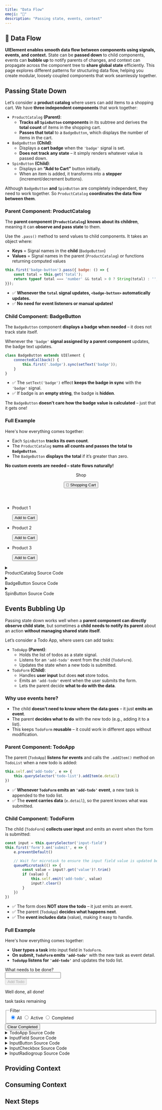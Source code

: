 ```yaml
---
title: "Data Flow"
emoji: "🔄"
description: "Passing state, events, context"
---
```


<section class="hero">

# 🔄 Data Flow

<p class="lead"><strong>UIElement enables smooth data flow between components using signals, events, and context.</strong> State can be <strong>passed down</strong> to child components, events can <strong>bubble up</strong> to notify parents of changes, and context can propagate across the component tree to <strong>share global state</strong> efficiently. This page explores different patterns for structuring data flow, helping you create modular, loosely coupled components that work seamlessly together.</p>
</section>

<section>

## Passing State Down

Let’s consider a **product catalog** where users can add items to a shopping cart. We have **three independent components** that work together:

* `ProductCatalog` **(Parent)**:
	- **Tracks all `SpinButton` components** in its subtree and derives the **total count** of items in the shopping cart.
	- **Passes that total** to a `BadgeButton`, which displays the number of items in the cart.
* `BadgeButton` **(Child)**:
	- Displays a **cart badge** when the `'badge'` signal is set.
	- **Does not track any state** – it simply renders whatever value is passed down.
* `SpinButton` **(Child)**:
	- Displays an **“Add to Cart”** button initially.
	- When an item is added, it transforms into a **stepper** (increment/decrement buttons).

Although `BadgeButton` **and** `SpinButton` are completely independent, they need to work together.
So `ProductCatalog` **coordinates the data flow between them**.

### Parent Component: ProductCatalog

The **parent component (`ProductCatalog`) knows about its children**, meaning it can **observe and pass state** to them.

Use the `.pass()` method to send values to child components. It takes an object where:

* **Keys** = Signal names in the **child** (`BadgeButton`)
* **Values** = Signal names in the parent (`ProductCatalog`) or functions returning computed values

```js
this.first('badge-button').pass({ badge: () => {
	const total = this.get('total');
	return typeof total === 'number' && total > 0 ? String(total) : '';
}});
```

* ✅ **Whenever the `total` signal updates, `<badge-button>` automatically updates.**
* ✅ **No need for event listeners or manual updates!**

### Child Component: BadgeButton

The `BadgeButton` component **displays a badge when needed** – it does not track state itself.

Whenever the `'badge'` **signal assigned by a parent component** updates, the badge text updates.

```js
class BadgeButton extends UIElement {
	connectedCallback() {
		this.first('.badge').sync(setText('badge'));
	}
}
```

* ✅ The `setText('badge')` effect **keeps the badge in sync** with the `'badge'` signal.
* ✅ If badge is an **empty string**, the badge is **hidden**.

The `BadgeButton` **doesn’t care how the badge value is calculated** – just that it gets one!

### Full Example

Here's how everything comes together:

* Each `SpinButton` **tracks its own count**.
* The `ProductCatalog` **sums all counts and passes the total to `BadgeButton`**.
* The `BadgeButton` **displays the total** if it’s greater than zero.

**No custom events are needed – state flows naturally!**

<component-demo>
<div class="preview">
<product-catalog>
<header>
<p>Shop</p>
<badge-button>
<button type="button">
<span class="label">🛒 Shopping Cart</span>
<span class="badge"></span>
</button>
</badge-button>
</header>
<ul>
<li>
<p>Product 1</p>
<spin-button count="0" zero-label="Add to Cart" increment-label="Increment">
<button type="button" class="decrement" aria-label="Decrement" hidden>−</button>
<p class="count" hidden>0</p>
<button type="button" class="increment">Add to Cart</button>
</spin-button>
</li>
<li>
<p>Product 2</p>
<spin-button count="0" zero-label="Add to Cart" increment-label="Increment">
<button type="button" class="decrement" aria-label="Decrement" hidden>−</button>
<p class="count" hidden>0</p>
<button type="button" class="increment">Add to Cart</button>
</spin-button>
</li>
<li>
<p>Product 3</p>
<spin-button count="0" zero-label="Add to Cart" increment-label="Increment">
<button type="button" class="decrement" aria-label="Decrement" hidden>−</button>
<p class="count" hidden>0</p>
<button type="button" class="increment">Add to Cart</button>
</spin-button>
</li>
</ul>
</product-catalog>
</div>
<accordion-panel collapsible>
<details>
<summary>
<div class="summary">ProductCatalog Source Code</div>
</summary>
<lazy-load src="./examples/product-catalog.html">
<p class="loading">Loading...</p>
</lazy-load>
</details>
</accordion-panel>
<accordion-panel collapsible>
<details>
<summary>
<div class="summary">BadgeButton Source Code</div>
</summary>
<lazy-load src="./examples/badge-button.html">
<p class="loading">Loading...</p>
</lazy-load>
</details>
</accordion-panel>
<accordion-panel collapsible>
<details>
<summary>
<div class="summary">SpinButton Source Code</div>
</summary>
<lazy-load src="./examples/spin-button.html">
<p class="loading">Loading...</p>
</lazy-load>
</details>
</accordion-panel>
</component-demo>

</section>

<section>

## Events Bubbling Up

Passing state down works well when a **parent component can directly observe child state**, but sometimes a **child needs to notify its parent** about an action **without managing shared state itself**.

Let’s consider a Todo App, where users can add tasks:

* `TodoApp` **(Parent)**:
	- Holds the list of todos as a state signal.
	- Listens for an `'add-todo'` event from the child (`TodoForm`).
	- Updates the state when a new todo is submitted.
* `TodoForm` **(Child)**:
	- Handles **user input** but does **not** store todos.
	- Emits an `'add-todo'` event when the user submits the form.
	- Lets the parent decide **what to do with the data**.

### Why use events here?

* The child **doesn’t need to know where the data goes** – it just **emits an event**.
* The parent **decides what to do** with the new todo (e.g., adding it to a list).
* This keeps `TodoForm` **reusable** – it could work in different apps without modification.

### Parent Component: TodoApp

The parent (`TodoApp`) **listens for events** and calls the `.addItem()` method on `TodoList` when a new todo is added:

```js
this.self.on('add-todo', e => {
	this.querySelector('todo-list').addItem(e.detail)
})
```
* ✅ **Whenever `TodoForm` emits an `'add-todo'` event**, a new task is appended to the todo list.
* ✅ The **event carries data** (`e.detail`), so the parent knows what was submitted.

### Child Component: TodoForm

The child (`TodoForm`) **collects user input** and emits an event when the form is submitted:

```js
const input = this.querySelector('input-field')
this.first('form').on('submit', e => {
	e.preventDefault()

	// Wait for microtask to ensure the input field value is updated before dispatching the event
	queueMicrotask(() => {
		const value = input?.get('value')?.trim()
		if (value) {
			this.self.emit('add-todo', value)
			input?.clear()
		}
	})
})
```

* ✅ The form does **NOT store the todo** – it just emits an event.
* ✅ The parent (`TodoApp`) **decides what happens next**.
* ✅ The **event includes data** (value), making it easy to handle.

### Full Example

Here's how everything comes together:

* **User types a task** into input field in `TodoForm`.
* **On submit, `TodoForm` emits `'add-todo'`** with the new task as event detail.
* **`TodoApp` listens for `'add-todo'`** and updates the todo list.

<component-demo>
	<div class="preview">
		<todo-app>
			<form action="#">
				<input-field>
					<label for="add-todo">What needs to be done?</label>
					<div class="row">
						<div class="group auto">
							<input id="add-todo" type="text" value="" required>
						</div>
					</div>
				</input-field>
				<input-button class="submit">
					<button type="submit" class="primary" disabled>Add Todo</button>
				</input-button>
			</form>
			<ol filter="all"></ol>
			<template>
				<li>
					<input-checkbox class="todo">
						<label>
							<input type="checkbox" class="visually-hidden" />
							<span></span>
						</label>
					</input-checkbox>
					<input-button class="delete">
						<button type="button">Delete</button>
					</input-button>
				</li>
			</template>
			<footer>
				<div class="todo-count">
					<p class="all-done">Well done, all done!</p>
					<p class="remaining">
						<span class="count"></span>
						<span class="singular">task</span>
						<span class="plural">tasks</span>
						remaining
					</p>
				</div>
				<input-radiogroup value="all" class="split-button">
					<fieldset>
						<legend class="visually-hidden">Filter</legend>
							<label class="selected">
								<input type="radio" class="visually-hidden" name="filter" value="all" checked>
								<span>All</span>
							</label>
							<label>
								<input type="radio" class="visually-hidden" name="filter" value="active">
								<span>Active</span>
							</label>
							<label>
								<input type="radio" class="visually-hidden" name="filter" value="completed">
								<span>Completed</span>
							</label>
					</fieldset>
				</input-radiogroup>
				<input-button class="clear-completed">
					<button type="button">Clear Completed</button>
				</input-button>
			</footer>
		</todo-app>
	</div>
	<accordion-panel collapsible>
		<details>
			<summary>TodoApp Source Code</summary>
			<lazy-load src="./examples/todo-app.html">
				<p class="loading">Loading...</p>
			</lazy-load>
		</details>
	</accordion-panel>
	<accordion-panel collapsible>
		<details>
			<summary>InputField Source Code</summary>
			<lazy-load src="./examples/input-field.html">
				<p class="loading">Loading...</p>
			</lazy-load>
		</details>
	</accordion-panel>
	<accordion-panel collapsible>
		<details>
			<summary>InputButton Source Code</summary>
			<lazy-load src="./examples/input-button.html">
				<p class="loading">Loading...</p>
			</lazy-load>
		</details>
	</accordion-panel>
	<accordion-panel collapsible>
		<details>
			<summary>InputCheckbox Source Code</summary>
			<lazy-load src="./examples/input-checkbox.html">
				<p class="loading">Loading...</p>
			</lazy-load>
		</details>
	</accordion-panel>
	<accordion-panel collapsible>
		<details>
			<summary>InputRadiogroup Source Code</summary>
			<lazy-load src="./examples/input-radiogroup.html">
				<p class="loading">Loading...</p>
			</lazy-load>
		</details>
	</accordion-panel>
</component-demo>

</section>

<section>

## Providing Context



</section>

<section>

## Consuming Context



</section>

<section>

## Next Steps



</section>